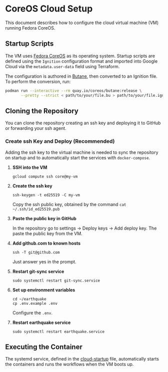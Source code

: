 # CoreOS Cloud Setup

This document describes how to configure the cloud virtual machine (VM) running Fedora CoreOS.

## Startup Scripts

The VM uses [Fedora CoreOS](https://docs.fedoraproject.org/en-US/fedora-coreos/) as its operating system.
Startup scripts are defined using the `Ignition` configuration format
and imported into Google Cloud via the `metadata.user-data` field using Terraform.

The configuration is authored in [Butane](https://coreos.github.io/butane/),
then converted to an Ignition file.
To perform the conversion, run:

```bash
podman run --interactive --rm quay.io/coreos/butane:release \
       --pretty --strict < path/to/your/file.bu > path/to/your/file.ign
```

## Cloning the Repository

You can clone the repository creating an ssh key and deploying it to GitHub or
forwarding your ssh agent.

### Create ssh Key and Deploy (Recommended)

Adding the ssh key to the virtual machine is needed to sync the repository on startup
and to automatically start the services with `docker-compose`.

1. **SSH into the VM**

    ```console
    gcloud compute ssh core@my-vm
    ```

2. **Create the ssh key**

    ```console
    ssh-keygen -t ed25519 -C my-vm
    ```

    Copy the ssh public key, obtained by the command `cat ~/.ssh/id_ed25519.pub`

3. **Paste the public key in GitHub**

    In the repository go to settings &rarr; Deploy keys -> Add deploy key.
    The paste the public key from the VM.

4. **Add github.com to known hosts**

    ```console
    ssh -T git@github.com
    ```

    Just answer yes in the prompt.

5. **Restart git-sync service**

    ```console
    sudo systemctl restart git-sync.service
    ```

6. **Set up environment variables**

    ```console
    cd ~/earthquake
    cp .env.example .env
    ```

    Configure the `.env`.

7. **Restart earthquake service**

    ```console
    sudo systemctl restart earthquake.service
    ```

## Executing the Container

The systemd service, defined in the [cloud-startup](/cloud-startup/docker-compose.bu) file,
automatically starts the containers and runs the workflows when the VM boots up.
